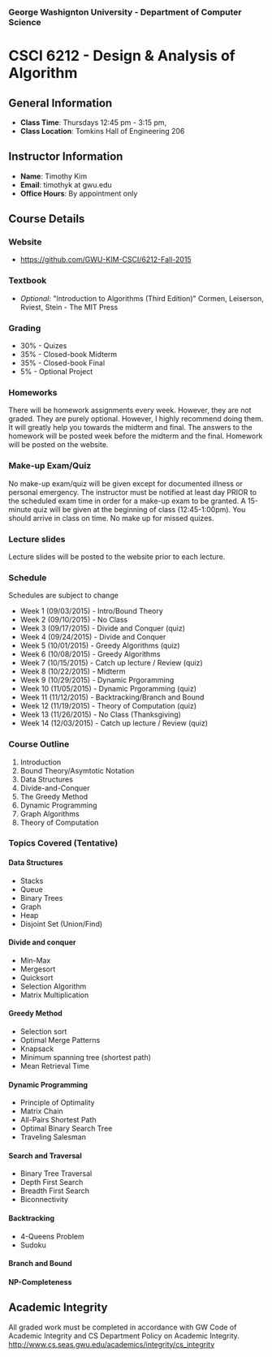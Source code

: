 ### George Washignton University - Department of Computer Science

# CSCI 6212 - Design & Analysis of Algorithm

## General Information

* **Class Time**: Thursdays 12:45 pm - 3:15 pm, 
* **Class Location**: Tomkins Hall of Engineering 206

## Instructor Information

* **Name**: Timothy Kim
* **Email**: timothyk at gwu.edu
* **Office Hours**: By appointment only

## Course Details

### Website

* https://github.com/GWU-KIM-CSCI/6212-Fall-2015

### Textbook

* *Optional*: "Introduction to Algorithms (Third Edition)" Cormen, Leiserson, Rviest, Stein - The MIT Press

### Grading

* 30% - Quizes
* 35% - Closed-book Midterm
* 35% - Closed-book Final
* 5% - Optional Project

### Homeworks

There will be homework assignments every week. However, they are not graded. They are purely optional.
However, I highly recommend doing them. It will greatly help you towards the midterm and final. The answers
to the homework will be posted week before the midterm and the final. Homework will be posted on the website.

### Make-up Exam/Quiz

No make-up exam/quiz will be given except for documented illness or personal emergency. The instructor must be notified at least day PRIOR to the scheduled exam time in order for a make-up exam to be granted. A 15-minute quiz will be given at the beginning of class (12:45-1:00pm). You should arrive in class on time. No make up for missed quizes.

### Lecture slides

Lecture slides will be posted to the website prior to each lecture.

### Schedule
Schedules are subject to change

- Week 1  (09/03/2015) - Intro/Bound Theory
- Week 2  (09/10/2015) - No Class
- Week 3  (09/17/2015) - Divide and Conquer (quiz)
- Week 4  (09/24/2015) - Divide and Conquer
- Week 5  (10/01/2015) - Greedy Algorithms (quiz)
- Week 6  (10/08/2015) - Greedy Algorithms 
- Week 7  (10/15/2015) - Catch up lecture / Review (quiz)
- Week 8  (10/22/2015) - Midterm
- Week 9  (10/29/2015) - Dynamic Prgoramming
- Week 10 (11/05/2015) - Dynamic Prgoramming (quiz)
- Week 11 (11/12/2015) - Backtracking/Branch and Bound 
- Week 12 (11/19/2015) - Theory of Computation (quiz)
- Week 13 (11/26/2015) - No Class (Thanksgiving)
- Week 14 (12/03/2015) - Catch up lecture / Review (quiz)

### Course Outline

1. Introduction
2. Bound Theory/Asymtotic Notation
2. Data Structures
3. Divide-and-Conquer
4. The Greedy Method
5. Dynamic Programming
6. Graph Algorithms
7. Theory of Computation

### Topics Covered (Tentative)

#### Data Structures
- Stacks
- Queue
- Binary Trees
- Graph
- Heap
- Disjoint Set (Union/Find)

#### Divide and conquer
- Min-Max
- Mergesort
- Quicksort
- Selection Algorithm
- Matrix Multiplication

#### Greedy Method
- Selection sort
- Optimal Merge Patterns
- Knapsack
- Minimum spanning tree (shortest path)
- Mean Retrieval Time

#### Dynamic Programming
- Principle of Optimality
- Matrix Chain
- All-Pairs Shortest Path
- Optimal Binary Search Tree
- Traveling Salesman

#### Search and Traversal
- Binary Tree Traversal
- Depth First Search
- Breadth First Search
- Biconnectivity

#### Backtracking
- 4-Queens Problem
- Sudoku

#### Branch and Bound

#### NP-Completeness

## Academic Integrity

All graded work must be completed in accordance with GW Code of Academic Integrity and CS Department Policy on Academic Integrity. <http://www.cs.seas.gwu.edu/academics/integrity/cs_integrity>


